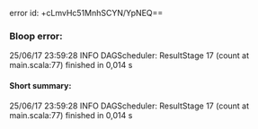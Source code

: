 error id: +cLmvHc51MnhSCYN/YpNEQ==
### Bloop error:

25/06/17 23:59:28 INFO DAGScheduler: ResultStage 17 (count at main.scala:77) finished in 0,014 s
#### Short summary: 

25/06/17 23:59:28 INFO DAGScheduler: ResultStage 17 (count at main.scala:77) finished in 0,014 s